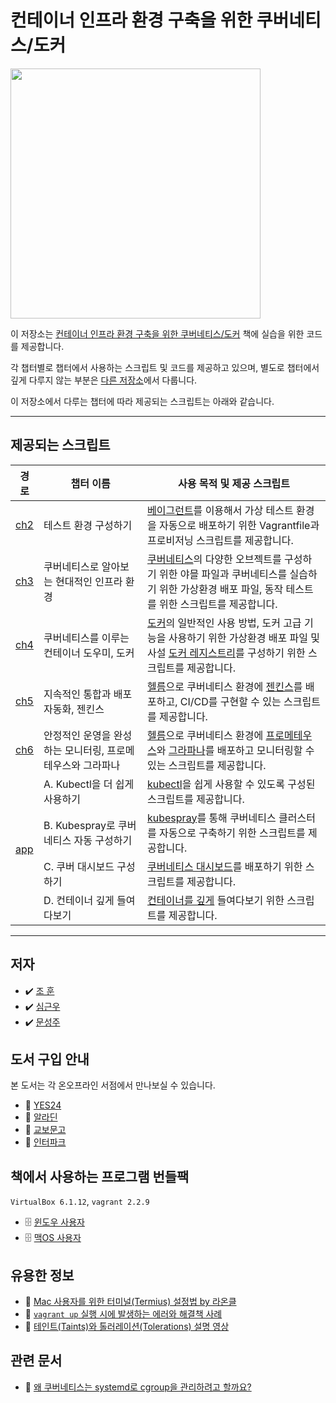# 컨테이너 인프라 환경 구축을 위한 쿠버네티스/도커
<a href="http://www.yes24.com/Product/Goods/102099414">
<img src="http://image.kyobobook.co.kr/images/book/xlarge/743/x9791165215743.jpg" width="400">
</a>

이 저장소는 [컨테이너 인프라 환경 구축을 위한 쿠버네티스/도커](http://www.yes24.com/Product/Goods/102099414) 책에 실습을 위한 코드를 제공합니다.

각 챕터별로 챕터에서 사용하는 스크립트 및 코드를 제공하고 있으며, 별도로 챕터에서 깊게 다루지 않는 부분은 [다른 저장소](https://github.com/iac-source)에서 다룹니다.

이 저장소에서 다루는 챕터에 따라 제공되는 스크립트는 아래와 같습니다.

***

## 제공되는 스크립트
<table>
    <thead>
        <tr>
            <th>경로</th>
            <th>챕터 이름</th>
            <th>사용 목적 및 제공 스크립트</th>
        </tr>
    </thead>
    <tbody>
    <tr>
        <td><a href="https://github.com/sysnet4admin/_Book_k8sInfra/tree/main/ch2">ch2</a></td>
        <td>테스트 환경 구성하기</td>
        <td><a href="https://www.vagrantup.com/">베이그런트</a>를 이용해서 가상 테스트 환경을 자동으로 배포하기 위한 Vagrantfile과 프로비저닝 스크립트를 제공합니다.</td>
    </tr>
    <tr>
        <td><a href="https://github.com/sysnet4admin/_Book_k8sInfra/tree/main/ch3">ch3</a></td>
        <td>쿠버네티스로 알아보는 현대적인 인프라 환경</td>
        <td><a href="https://kubernetes.io">쿠버네티스</a>의 다양한 오브젝트를 구성하기 위한 야믈 파일과 쿠버네티스를 실습하기 위한 가상환경 배포 파일, 동작 테스트를 위한 스크립트를 제공합니다.</td>
    </tr>
    <tr>
        <td><a href="https://github.com/sysnet4admin/_Book_k8sInfra/tree/main/ch4">ch4</a></td>
        <td>쿠버네티스를 이루는 컨테이너 도우미, 도커</td>
        <td><a href="https://docker.com">도커</a>의 일반적인 사용 방법, 도커 고급 기능을 사용하기 위한 가상환경 배포 파일 및 사설 <a href="https://docs.docker.com/registry/">도커 레지스트리</a>를 구성하기 위한 스크립트를 제공합니다.</td>
    </tr>
    <tr>
        <td><a href="https://github.com/sysnet4admin/_Book_k8sInfra/tree/main/ch5">ch5</a></td>
        <td>지속적인 통합과 배포 자동화, 젠킨스</td>
        <td><a href="https://helm.sh">헬름</a>으로 쿠버네티스 환경에 <a href="https://www.jenkins.io/">젠킨스</a>를 배포하고, CI/CD를 구현할 수 있는 스크립트를 제공합니다.</td>
    </tr>
    <tr>
        <td><a href="https://github.com/sysnet4admin/_Book_k8sInfra/tree/main/ch6">ch6</a></td>
        <td>안정적인 운영을 완성하는 모니터링, 프로메테우스와 그라파나</td>
        <td><a href="https://helm.sh">헬름</a>으로 쿠버네티스 환경에 <a href="https://prometheus.io/">프로메테우스</a>와 <a href="https://grafana.com/">그라파나</a>를 배포하고 모니터링할 수 있는 스크립트를 제공합니다.</td>
    </tr>
    <tr>
        <td rowspan="4"><a href="https://github.com/sysnet4admin/_Book_k8sInfra/tree/main/app">app</a></td>
        <td>A. Kubectl을 더 쉽게 사용하기</td>
        <td><a href="https://kubernetes.io/ko/docs/reference/kubectl/overview/">kubectl</a>을 쉽게 사용할 수 있도록 구성된 스크립트를 제공합니다.</td>
    </tr>
    <tr>
        <td>B. Kubespray로 쿠버네티스 자동 구성하기</td>
        <td><a href="https://github.com/kubernetes-sigs/kubespray">kubespray</a>를 통해 쿠버네티스 클러스터를 자동으로 구축하기 위한 스크립트를 제공합니다.</td>
    </tr>
    <tr>
        <td>C. 쿠버 대시보드 구성하기</td>
        <td><a href="https://github.com/kubernetes/dashboard">쿠버네티스 대시보드</a>를 배포하기 위한 스크립트를 제공합니다.</td>
    </tr>
    <tr>
        <td>D. 컨테이너 깊게 들여다보기</td>
        <td><a href="https://github.com/opencontainers/runc">컨테이너를 깊게</a> 들여다보기 위한 스크립트를 제공합니다.</td>
    </tr>
   </tbody>
</table>

***

## 저자
- ✔️   [조 훈](https://github.com/sysnet4admin)
- ✔️   [심근우](https://github.com/gnu-gnu)
- ✔️   [문성주](https://github.com/seongjumoon)

## 도서 구입 안내
본 도서는 각 온오프라인 서점에서 만나보실 수 있습니다.
- 📍  [YES24](https://bit.ly/3iq4L5W)
- 📍  [알라딘](https://bit.ly/3cpo37M)
- 📍  [교보문고](https://bit.ly/3g1dsC7)
- 📍  [인터파크](https://bit.ly/3pydepi)

## 책에서 사용하는 프로그램 번들팩
`VirtualBox 6.1.12`, `vagrant 2.2.9` 
- 🗄️  [윈도우 사용자](https://1drv.ms/u/s!AhojtZPqfyoFjEwbQj38RbKlysoz?e=1EfkYT)
- 🗄️  [맥OS 사용자](https://1drv.ms/u/s!AhojtZPqfyoFjE3zPBcjKKyjAHtV?e=ykhHAV)

## 유용한 정보
-  📑  [Mac 사용자를 위한 터미널(Termius) 설정법 by 라온클](https://lifeoncloud.kr/review/tip/termius/)
-  📑  [`vagrant up` 실행 시에 발생하는 에러와 해결책 사례](https://www.inflearn.com/course/%EC%BF%A0%EB%B2%84%EB%84%A4%ED%8B%B0%EC%8A%A4-%EC%89%BD%EA%B2%8C%EC%8B%9C%EC%9E%91/lecture/72911?inst=cf657a9d)
-  📑  [테인트(Taints)와 톨러레이션(Tolerations) 설명 영상](https://www.inflearn.com/course/%EA%B7%B8%EB%A6%BC%EC%9C%BC%EB%A1%9C-%EB%B0%B0%EC%9A%B0%EB%8A%94-%EC%BF%A0%EB%B2%84%EB%84%A4%ED%8B%B0%EC%8A%A4/lecture/85683?inst=f3d96ed5)


## 관련 문서 
-  📜 [왜 쿠버네티스는 systemd로 cgroup을 관리하려고 할까요?](https://www.slideshare.net/JoHoon1/systemd-cgroup)